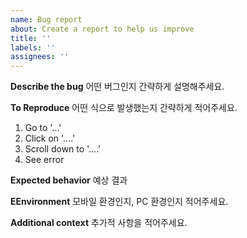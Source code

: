 ```yaml
---
name: Bug report
about: Create a report to help us improve
title: ''
labels: ''
assignees: ''
---
```


**Describe the bug**
어떤 버그인지 간략하게 설명해주세요.

**To Reproduce**
어떤 식으로 발생했는지 간략하게 적어주세요.

1. Go to '...'
2. Click on '....'
3. Scroll down to '....'
4. See error

**Expected behavior**
예상 결과

**EEnvironment**
모바일 환경인지, PC 환경인지 적어주세요.

**Additional context**
추가적 사항을 적어주세요.
